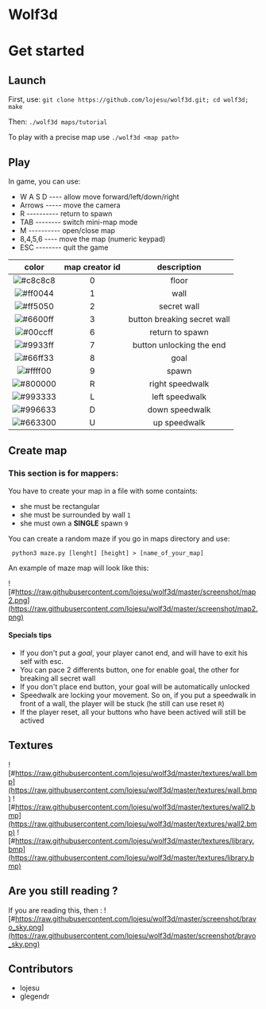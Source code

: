 # Wolf3d
# Get started
## Launch
First, use:
```git clone https://github.com/lojesu/wolf3d.git; cd wolf3d; make```

Then:
```./wolf3d maps/tutorial```

To play with a precise map use
```./wolf3d <map path>```
## Play
In game, you can use:
- W A S D ---- allow move forward/left/down/right
- Arrows ----- move the camera
- R ---------- return to spawn
- TAB -------- switch mini-map mode
- M ---------- open/close map
- 8,4,5,6 ---- move the map (numeric keypad)
- ESC -------- quit the game

|color|map creator id|description|
|:-:|:-:|:-:|
|![#c8c8c8](https://placehold.it/15/c8c8c8/000000?text=+)|0| floor|
|![#ff0044](https://placehold.it/15/ff0044/000000?text=+)|1| wall|
|![#ff5050](https://placehold.it/15/ff5050/000000?text=+)|2| secret wall|
|![#6600ff](https://placehold.it/15/6600ff/000000?text=+)|3| button breaking secret wall|
|![#00ccff](https://placehold.it/15/00ccff/000000?text=+)|6| return to spawn|
|![#9933ff](https://placehold.it/15/9933ff/000000?text=+)|7| button unlocking the end|
|![#66ff33](https://placehold.it/15/66ff33/000000?text=+)|8| goal|
|![#ffff00](https://placehold.it/15/ffff00/000000?text=+)|9| spawn|
|![#800000](https://placehold.it/15/800000/000000?text=+)|R| right speedwalk|
|![#993333](https://placehold.it/15/993333/000000?text=+)|L| left speedwalk|
|![#996633](https://placehold.it/15/996633/000000?text=+)|D| down speedwalk|
|![#663300](https://placehold.it/15/663300/000000?text=+)|U| up speedwalk|
## Create map
### This section is for mappers:

You have to create your map in a file with some containts:
- she must be rectangular
- she must be surrounded by wall `1`
- she must own a __SINGLE__ spawn `9`

You can create a random maze if you go in maps directory and use:

``` python3 maze.py [lenght] [height] > [name_of_your_map]```

An example of maze map will look like this:

![#https://raw.githubusercontent.com/lojesu/wolf3d/master/screenshot/map2.png](https://raw.githubusercontent.com/lojesu/wolf3d/master/screenshot/map2.png)

#### Specials tips
- If you don't put a *goal*, your player canot end, and will have to exit his self with esc.
- You can pace 2 differents button, one for enable goal, the other for breaking all secret wall
- If you don't place end button, your goal will be automatically unlocked
- Speedwalk are locking your movement. So on, if you put a speedwalk in front of a wall, the player will be stuck (he still can use reset `R`)
- If the player reset, all your buttons who have been actived will still be actived

## Textures
![#https://raw.githubusercontent.com/lojesu/wolf3d/master/textures/wall.bmp](https://raw.githubusercontent.com/lojesu/wolf3d/master/textures/wall.bmp)
![#https://raw.githubusercontent.com/lojesu/wolf3d/master/textures/wall2.bmp](https://raw.githubusercontent.com/lojesu/wolf3d/master/textures/wall2.bmp)
![#https://raw.githubusercontent.com/lojesu/wolf3d/master/textures/library.bmp](https://raw.githubusercontent.com/lojesu/wolf3d/master/textures/library.bmp)

## Are you still reading ?
If you are reading this, then :
![#https://raw.githubusercontent.com/lojesu/wolf3d/master/screenshot/bravo_sky.png](https://raw.githubusercontent.com/lojesu/wolf3d/master/screenshot/bravo_sky.png)

## Contributors
- lojesu
- glegendr

